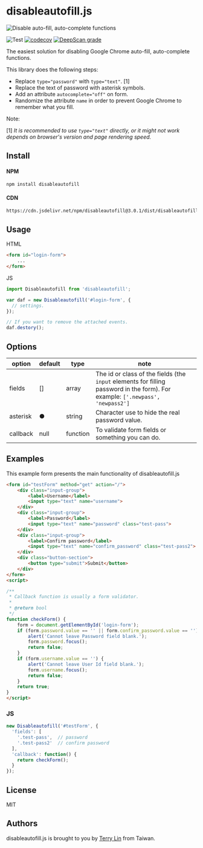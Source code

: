 # disableautofill.js

![Disable auto-fill, auto-complete functions](https://i.imgur.com/MvWi2Sr.png)

![Test](https://github.com/terrylinooo/disableautofill.js/actions/workflows/testing.yml/badge.svg) [![codecov](https://codecov.io/gh/terrylinooo/disableautofill.js/branch/master/graph/badge.svg?token=lIP1cwSQjC)](https://codecov.io/gh/terrylinooo/disableautofill.js) [![DeepScan grade](https://deepscan.io/api/teams/19398/projects/23075/branches/688836/badge/grade.svg)](https://deepscan.io/dashboard#view=project&tid=19398&pid=23075&bid=688836)

The easiest solution for disabling Google Chrome auto-fill, auto-complete functions.

This library does the following steps:

* Replace `type="password"` with `type="text"`. [1]
* Replace the text of password with asterisk symbols.
* Add an attribute `autocomplete="off"` on form.
* Randomize the attribute `name` in order to prevent Google Chrome to remember what you fill.

Note:

[1] *It is recommended to use `type="text"` directly, or it might not work depends on browser's version and page rendering speed.*

## Install

#### NPM
```bash
npm install disableautofill
```

#### CDN

```bash
https://cdn.jsdelivr.net/npm/disableautofill@3.0.1/dist/disableautofill.min.js

```

## Usage

HTML
```html
<form id="login-form">
    ...
</form>
```

JS
```javascript
import Disableautofill from 'disableautofill';

var daf = new Disableautofill('#login-form', {
  // settings.
});

// If you want to remove the attached events.
daf.destory();
```

## Options

option | default | type | note 
---- | --- | --- | ---
fields | [] | array | The id or class of the fields (the `input` elements for filling password in the form). For example: `['.newpass', 'newpass2']`
asterisk | ● | string | Character use to hide the real password value.
callback | null | function | To validate form fields or something you can do.

## Examples

This example form presents the main functionality of disableautofill.js

```html
<form id="testForm" method="get" action="/">
    <div class="input-group">
        <label>Username</label>
        <input type="text" name="username">
    </div>
    <div class="input-group">
        <label>Password</label>
        <input type="text" name="password" class="test-pass">
    </div>
    <div class="input-group">
        <label>Confirm password</label>
        <input type="text" name="confirm_password" class="test-pass2">
    </div>
    <div class="button-section">
        <button type="submit">Submit</button>
    </div>
</form>
<script>

/**
 * Callback function is usually a form validator.
 *
 * @return bool
 */
function checkForm() {
    form = document.getElementById('login-form');
    if (form.password.value == '' || form.confirm_password.value == '') {
        alert('Cannot leave Password field blank.');
        form.password.focus();
        return false;
    }
    if (form.username.value == '') {
        alert('Cannot leave User Id field blank.');
        form.username.focus();
        return false;
    }
    return true;
}
</script>
```

### JS

```javascript
new Disableautofill('#testForm', {
  'fields': [
    '.test-pass',  // password
    '.test-pass2'  // confirm password
  ],
  'callback': function() {
    return checkForm();
  }
});

```

## License

MIT

## Authors

disableautofill.js is brought to you by <a href="https://terryl.in">Terry Lin</a> from Taiwan.
